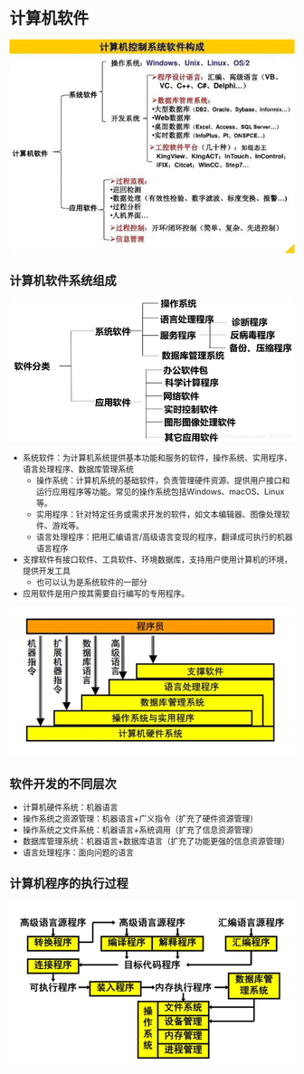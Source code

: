 # 计算机软件

![](images/20240521194738.png)

## 计算机软件系统组成

![](images/20240521194717.png)

- 系统软件：为计算机系统提供基本功能和服务的软件，操作系统、实用程序、语言处理程序、数据库管理系统
    - 操作系统：计算机系统的基础软件，负责管理硬件资源、提供用户接口和运行应用程序等功能。常见的操作系统包括Windows、macOS、Linux等。
    - 实用程序：针对特定任务或需求开发的软件，如文本编辑器、图像处理软件、游戏等。
    - 语言处理程序：把用汇编语言/高级语言变现的程序，翻译成可执行的机器语言程序
- 支撑软件有接口软件、工具软件、环境数据库，支持用户使用计算机的环境，提供开发工具
    - 也可以认为是系统软件的一部分
- 应用软件是用户按其需要自行编写的专用程序。

![](images/20240521194755.png)

## 软件开发的不同层次

- 计算机硬件系统：机器语言
- 操作系统之资源管理：机器语言+广义指令（扩充了硬件资源管理）
- 操作系统之文件系统：机器语言+系统调用（扩充了信息资源管理）
- 数据库管理系统：机器语言+数据库语言（扩充了功能更强的信息资源管理）
- 语言处理程序：面向问题的语言

## 计算机程序的执行过程

![](images/20240521194812.png)